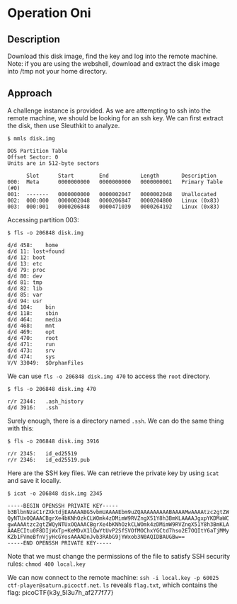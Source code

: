 # Operation Oni

## Description

Download this disk image, find the key and log into the remote machine.
Note: if you are using the webshell, download and extract the disk image into /tmp not your home directory.

## Approach

A challenge instance is provided. As we are attempting to ssh into the remote machine, we should be looking for an ssh key. We can first extract the disk, then use Sleuthkit to analyze.

```
$ mmls disk.img 

DOS Partition Table
Offset Sector: 0
Units are in 512-byte sectors

      Slot      Start        End          Length       Description
000:  Meta      0000000000   0000000000   0000000001   Primary Table (#0)
001:  -------   0000000000   0000002047   0000002048   Unallocated
002:  000:000   0000002048   0000206847   0000204800   Linux (0x83)
003:  000:001   0000206848   0000471039   0000264192   Linux (0x83)
```
Accessing partition 003:
```
$ fls -o 206848 disk.img

d/d 458:	home
d/d 11:	lost+found
d/d 12:	boot
d/d 13:	etc
d/d 79:	proc
d/d 80:	dev
d/d 81:	tmp
d/d 82:	lib
d/d 85:	var
d/d 94:	usr
d/d 104:	bin
d/d 118:	sbin
d/d 464:	media
d/d 468:	mnt
d/d 469:	opt
d/d 470:	root
d/d 471:	run
d/d 473:	srv
d/d 474:	sys
V/V 33049:	$OrphanFiles
```
We can use `fls -o 206848 disk.img 470` to access the `root` directory.
```
$ fls -o 206848 disk.img 470

r/r 2344:	.ash_history
d/d 3916:	.ssh
```
Surely enough, there is a directory named `.ssh`. We can do the same thing with this:
```
$ fls -o 206848 disk.img 3916

r/r 2345:	id_ed25519
r/r 2346:	id_ed25519.pub
```
Here are the SSH key files. We can retrieve the private key by using `icat` and save it locally.
```
$ icat -o 206848 disk.img 2345

-----BEGIN OPENSSH PRIVATE KEY-----
b3BlbnNzaC1rZXktdjEAAAAABG5vbmUAAAAEbm9uZQAAAAAAAAABAAAAMwAAAAtzc2gtZW
QyNTUxOQAAACBgrXe4bKNhOzkCLWOmk4zDMimW9RVZngX51Y8h3BmKLAAAAJgxpYKDMaWC
gwAAAAtzc2gtZWQyNTUxOQAAACBgrXe4bKNhOzkCLWOmk4zDMimW9RVZngX51Y8h3BmKLA
AAAECItu0F8DIjWxTp+KeMDvX1lQwYtUvP2SfSVOfMOChxYGCtd7hso2E7OQItY6aTjMMy
KZb1FVmeBfnVjyHcGYosAAAADnJvb3RAbG9jYWxob3N0AQIDBAUGBw==
-----END OPENSSH PRIVATE KEY-----
```
Note that we must change the permissions of the file to satisfy SSH security rules: `chmod 400 local.key`

We can now connect to the remote machine: `ssh -i local.key -p 60025 ctf-player@saturn.picoctf.net`. `ls` reveals `flag.txt`, which contains the flag: picoCTF{k3y_5l3u7h_af277f77}
